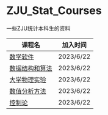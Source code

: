 # ZJU_Stat_Courses
一些ZJU统计本科生的资料




| 课程名 | 加入时间 |
| ------ | -------- |
|   [数学软件](https://github.com/ZJU-FrankGu/MathSoft-ZJU)     |    2023/6/22          |
|  [数据结构和算法](https://frankgu.top/MKDocs/%E5%A4%8D%E6%9D%82%E5%BA%A6/)      |        2023/6/22   |
| [大学物理实验](https://github.com/ZJU-FrankGu/ZJU_Stat_Courses/tree/main/%E5%A4%A7%E5%AD%A6%E7%89%A9%E7%90%86%E5%AE%9E%E9%AA%8C) |      2023/6/22         |
| [数值分析方法](https://github.com/ZJU-FrankGu/ZJU_Stat_Courses/tree/main/%E6%95%B0%E5%80%BC%E5%88%86%E6%9E%90%E6%96%B9%E6%B3%95) | 2023/6/22 |
| [控制论](https://github.com/ZJU-FrankGu/ZJU_Stat_Courses/tree/main/%E6%8E%A7%E5%88%B6%E8%AE%BA) | 2023/6/22 |

